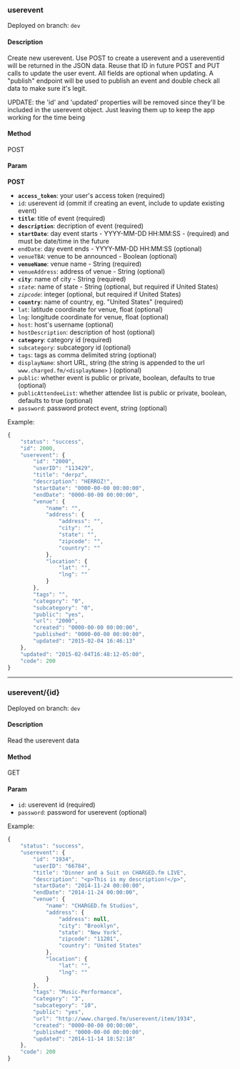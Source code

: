 ### **userevent**

Deployed on branch: `dev`

#### **Description**

Create new userevent. Use POST to create a userevent and a usereventid will be returned in the JSON data.
Reuse that ID in future POST and PUT calls to update the user event. All fields are optional when updating.
A "publish" endpoint will be used to publish an event and double check all data to make sure it's legit.

UPDATE: the 'id' and 'updated' properties will be removed since they'll be included in the userevent object.
Just leaving them up to keep the app working for the time being

#### **Method**

POST

#### **Param**

**POST**

- **`access_token`**: your user's access token (required)
- `id`: userevent id (ommit if creating an event, include to update existing event)
- **`title`**: title of event (required)
- **`description`**: decription of event (required)
- **`startDate`**: day event starts - YYYY-MM-DD HH:MM:SS - (required) and must be date/time in the future
- `endDate`: day event ends - YYYY-MM-DD HH:MM:SS (optional)
- `venueTBA`: venue to be announced - Boolean (optional)
- **`venueName`**: venue name - String (required)
- `venueAddress`: address of venue - String (optional)
- **`city`**: name of city - String (required) 
- *`state`*:  name of state - String (optional, but required if United States)
- *`zipcode`*: integer (optional, but required if United States)
- **`country`**: name of country, eg. "United States" (required) 
- `lat`: latitude coordinate for venue, float (optional)
- `lng`: longitude coordinate for venue, float (optional)
- `host`: host's username (optional)
- `hostDescription`: description of host (optional)
- **`category`**: category id (required)
- `subcategory`: subcategory id (optional)
- `tags`: tags as comma delimited string (optional)
- `displayName`: short URL, string (the string is appended to the url `www.charged.fm/<displayName>` ) (optional)
- `public`: whether event is public or private, boolean, defaults to true (optional)
- `publicAttendeeList`: whether attendee list is public or private, boolean, defaults to true (optional)
- `password`: password protect event, string (optional)

Example:

```javascript
{
    "status": "success",
    "id": 2000,
    "userevent": {
        "id": "2000",
        "userID": "113429",
        "title": "derpz",
        "description": "HERROZ!",
        "startDate": "0000-00-00 00:00:00",
        "endDate": "0000-00-00 00:00:00",
        "venue": {
            "name": "",
            "address": {
                "address": "",
                "city": "",
                "state": "",
                "zipcode": "",
                "country": ""
            },
            "location": {
                "lat": "",
                "lng": ""
            }
        },
        "tags": "",
        "category": "0",
        "subcategory": "0",
        "public": "yes",
        "url": "2000",
        "created": "0000-00-00 00:00:00",
        "published": "0000-00-00 00:00:00",
        "updated": "2015-02-04 16:46:13"
    },
    "updated": "2015-02-04T16:48:12-05:00",
    "code": 200
}
```

----------------------

### **userevent/{id}**

Deployed on branch: `dev`

#### **Description**

Read the userevent data 

#### **Method**

GET

#### **Param**

- `id`: userevent id (required)
- `password`: password for userevent (optional)

Example:

```javascript
{
    "status": "success",
    "userevent": {
        "id": "1934",
        "userID": "66784",
        "title": "Dinner and a Suit on CHARGED.fm LIVE",
        "description": "<p>This is my description!</p>",
        "startDate": "2014-11-24 00:00:00",
        "endDate": "2014-11-24 00:00:00",
        "venue": {
            "name": "CHARGED.fm Studios",
            "address": {
                "address": null,
                "city": "Brooklyn",
                "state": "New York",
                "zipcode": "11201",
                "country": "United States"
            },
            "location": {
                "lat": "",
                "lng": ""
            }
        },
        "tags": "Music-Performance",
        "category": "3",
        "subcategory": "10",
        "public": "yes",
        "url": "http://www.charged.fm/userevent/item/1934",
        "created": "0000-00-00 00:00:00",
        "published": "0000-00-00 00:00:00",
        "updated": "2014-11-14 18:52:18"
    },
    "code": 200
}
```
